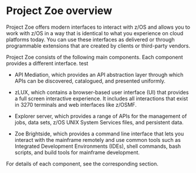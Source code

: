 # Project Zoe overview

Project Zoe offers modern interfaces to interact with z/OS and allows you to work with z/OS in a way that is identical to what you experience on cloud platforms today. You can use these interfaces as delivered or through programmable extensions that are created by clients or third-party vendors.

Project Zoe consists of the following main components. Each component provides a different interface. 
test

- API Mediation, which provides an API abstraction layer through which APIs can be discovered, catalogued, and presented uniformly.

- zLUX, which contains a browser-based user interface (UI) that provides a full screen interactive experience. It includes all interactions that exist in 3270 terminals and web interfaces like z/OSMF.

- Explorer server, which provides a range of APIs for the management of jobs, data sets, z/OS UNIX System Services files, and persistent data.

- Zoe Brightside, which provides a command line interface that lets you interact with the mainframe remotely and use common tools such as Integrated Development Environments (IDEs), shell commands, bash scripts, and build tools for mainframe development.

For details of each component, see the corresponding section.
